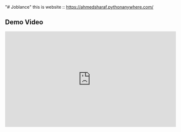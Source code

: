 "# Joblance" 
this is website :: https://ahmedsharaf.pythonanywhere.com/

## Demo Video
<iframe width="560" height="315" src="https://www.youtube-nocookie.com/embed/gU6LP4_vnvc?si=52xtAgDiZeAnQyZd" title="YouTube video player" frameborder="0" allow="accelerometer; autoplay; clipboard-write; encrypted-media; gyroscope; picture-in-picture; web-share" referrerpolicy="strict-origin-when-cross-origin" allowfullscreen></iframe>
